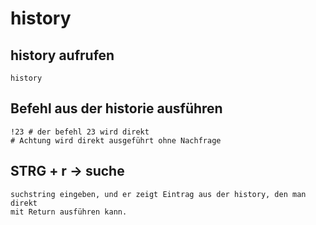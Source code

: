 # history 

## history aufrufen 

```
history
```

## Befehl aus der historie ausführen 

```
!23 # der befehl 23 wird direkt 
# Achtung wird direkt ausgeführt ohne Nachfrage 
```

## STRG + r -> suche 


```
suchstring eingeben, und er zeigt Eintrag aus der history, den man direkt
mit Return ausführen kann. 

```
